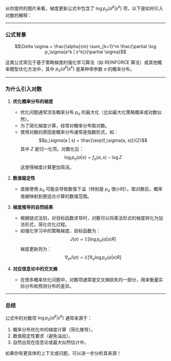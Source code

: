 从你提供的图片来看，梯度更新公式中包含了 $\log p_\sigma(a^k | s^k)$ 项，以下是如何引入对数的解释：

---

### **公式背景**
$$\Delta \sigma = \frac{\alpha}{m} \sum_{k=1}^m \frac{\partial \log p_\sigma(a^k | s^k)}{\partial \sigma}$$

这类公式常见于基于策略梯度的强化学习算法（如 REINFORCE 算法）或其他概率模型优化方法中，其中 $p_\sigma(a^k | s^k)$ 是某种带参数 $\sigma$ 的概率分布。

---

### **为什么引入对数**
1. **优化概率分布的梯度**
   - 优化问题通常涉及概率分布 $p_\sigma$ 的最大化（比如最大化策略概率或对数似然）。
   - 为了简化梯度计算，经常对概率分布取对数。
   - 使用对数的原因是概率分布通常是指数形式，如：
     $$p_\sigma(a | s) = \frac{\exp(f_\sigma(a, s))}{Z}$$
     其中 $Z$ 是归一化项。对数化后：
     $$\log p_\sigma(a | s) = f_\sigma(a, s) - \log Z$$
     这使得梯度计算更加简洁。

2. **数值稳定性**
   - 直接使用 $p_\sigma$ 可能会导致数值下溢（特别是 $p_\sigma$ 很小时）。取对数后，概率值被映射到更适合计算的数值范围。

3. **梯度推导的自然结果**
   - 根据链式法则，对目标函数求导时，对数可以将乘法形式的梯度转化为加法形式，简化优化过程。
   - 如强化学习中的策略梯度，目标函数为：
     $$J(\sigma) = \mathbb{E}[\log p_\sigma(a | s) R]$$
     梯度更新则为：
     $$\nabla_\sigma J(\sigma) = \mathbb{E} \left[ \nabla_\sigma \log p_\sigma(a | s) R \right]$$

4. **对应信息论中的交叉熵**
   - 在很多概率优化问题中，对数项通常是交叉熵损失的一部分，用来衡量实际分布和预测分布的差异。

---

### **总结**
公式中的对数项 $\log p_\sigma(a^k | s^k)$ 通常来源于：
1. 概率分布优化中的梯度计算（简化推导）。
2. 数值稳定性要求（避免溢出）。
3. 自然出现在信息论或最大似然估计中。

如果你有更具体的上下文或问题，可以进一步分析其来源！